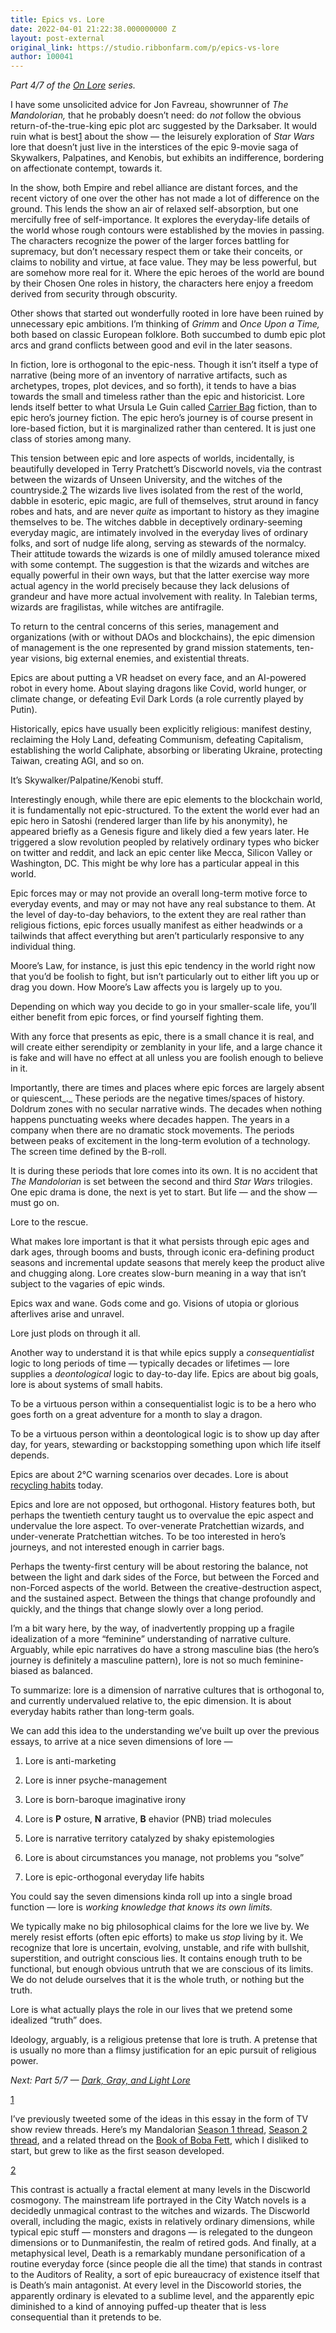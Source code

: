 ```yaml
---
title: Epics vs. Lore
date: 2022-04-01 21:22:38.000000000 Z
layout: post-external
original_link: https://studio.ribbonfarm.com/p/epics-vs-lore
author: 100041
---
```


_Part 4/7 of the [On Lore](https://studio.ribbonfarm.com/p/on-lore) series._

I have some unsolicited advice for Jon Favreau, showrunner of _The Mandolorian,_ that he probably doesn’t need: do _not_ follow the obvious return-of-the-true-king epic plot arc suggested by the Darksaber. It would ruin what is best[1](#footnote-1) about the show — the leisurely exploration of _Star Wars_ lore that doesn’t just live in the interstices of the epic 9-movie saga of Skywalkers, Palpatines, and Kenobis, but exhibits an indifference, bordering on affectionate contempt, towards it.

In the show, both Empire and rebel alliance are distant forces, and the recent victory of one over the other has not made a lot of difference on the ground. This lends the show an air of relaxed self-absorption, but one mercifully free of self-importance. It explores the everyday-life details of the world whose rough contours were established by the movies in passing. The characters recognize the power of the larger forces battling for supremacy, but don’t necessary respect them or take their conceits, or claims to nobility and virtue, at face value. They may be less powerful, but are somehow more real for it. Where the epic heroes of the world are bound by their Chosen One roles in history, the characters here enjoy a freedom derived from security through obscurity.

Other shows that started out wonderfully rooted in lore have been ruined by unnecessary epic ambitions. I’m thinking of _Grimm_ and _Once Upon a Time,_ both based on classic European folklore. Both succumbed to dumb epic plot arcs and grand conflicts between good and evil in the later seasons.

In fiction, lore is orthogonal to the epic-ness. Though it isn’t itself a type of narrative (being more of an inventory of narrative artifacts, such as archetypes, tropes, plot devices, and so forth), it tends to have a bias towards the small and timeless rather than the epic and historicist. Lore lends itself better to what Ursula Le Guin called [Carrier Bag](https://theanarchistlibrary.org/library/ursula-k-le-guin-the-carrier-bag-theory-of-fiction) fiction, than to epic hero’s journey fiction. The epic hero’s journey is of course present in lore-based fiction, but it is marginalized rather than centered. It is just one class of stories among many.

This tension between epic and lore aspects of worlds, incidentally, is beautifully developed in Terry Pratchett’s Discworld novels, via the contrast between the wizards of Unseen University, and the witches of the countryside.[2](#footnote-2) The wizards live lives isolated from the rest of the world, dabble in esoteric, epic magic, are full of themselves, strut around in fancy robes and hats, and are never _quite_ as important to history as they imagine themselves to be. The witches dabble in deceptively ordinary-seeming everyday magic, are intimately involved in the everyday lives of ordinary folks, and sort of nudge life along, serving as stewards of the normalcy. Their attitude towards the wizards is one of mildly amused tolerance mixed with some contempt. The suggestion is that the wizards and witches are equally powerful in their own ways, but that the latter exercise way more actual agency in the world precisely because they lack delusions of grandeur and have more actual involvement with reality. In Talebian terms, wizards are fragilistas, while witches are antifragile.

To return to the central concerns of this series, management and organizations (with or without DAOs and blockchains), the epic dimension of management is the one represented by grand mission statements, ten-year visions, big external enemies, and existential threats.

Epics are about putting a VR headset on every face, and an AI-powered robot in every home. About slaying dragons like Covid, world hunger, or climate change, or defeating Evil Dark Lords (a role currently played by Putin).

Historically, epics have usually been explicitly religious: manifest destiny, reclaiming the Holy Land, defeating Communism, defeating Capitalism, establishing the world Caliphate, absorbing or liberating Ukraine, protecting Taiwan, creating AGI, and so on.

It’s Skywalker/Palpatine/Kenobi stuff.

Interestingly enough, while there are epic elements to the blockchain world, it is fundamentally not epic-structured. To the extent the world ever had an epic hero in Satoshi (rendered larger than life by his anonymity), he appeared briefly as a Genesis figure and likely died a few years later. He triggered a slow revolution peopled by relatively ordinary types who bicker on twitter and reddit, and lack an epic center like Mecca, Silicon Valley or Washington, DC. This might be why lore has a particular appeal in this world.

Epic forces may or may not provide an overall long-term motive force to everyday events, and may or may not have any real substance to them. At the level of day-to-day behaviors, to the extent they are real rather than religious fictions, epic forces usually manifest as either headwinds or a tailwinds that affect everything but aren’t particularly responsive to any individual thing.

Moore’s Law, for instance, is just this epic tendency in the world right now that you’d be foolish to fight, but isn’t particularly out to either lift you up or drag you down. How Moore’s Law affects you is largely up to you.

Depending on which way you decide to go in your smaller-scale life, you’ll either benefit from epic forces, or find yourself fighting them.

With any force that presents as epic, there is a small chance it is real, and will create either serendipity or zemblanity in your life, and a large chance it is fake and will have no effect at all unless you are foolish enough to believe in it.

Importantly, there are times and places where epic forces are largely absent or quiescent_._ These periods are the negative times/spaces of history. Doldrum zones with no secular narrative winds. The decades when nothing happens punctuating weeks where decades happen. The years in a company when there are no dramatic stock movements. The periods between peaks of excitement in the long-term evolution of a technology. The screen time defined by the B-roll.

It is during these periods that lore comes into its own. It is no accident that _The Mandolorian_ is set between the second and third _Star Wars_ trilogies. One epic drama is done, the next is yet to start. But life — and the show — must go on.

Lore to the rescue.

What makes lore important is that it what persists through epic ages and dark ages, through booms and busts, through iconic era-defining product seasons and incremental update seasons that merely keep the product alive and chugging along. Lore creates slow-burn meaning in a way that isn’t subject to the vagaries of epic winds.

Epics wax and wane. Gods come and go. Visions of utopia or glorious afterlives arise and unravel.

Lore just plods on through it all.

Another way to understand it is that while epics supply a _consequentialist_ logic to long periods of time — typically decades or lifetimes — lore supplies a _deontological_ logic to day-to-day life. Epics are about big goals, lore is about systems of small habits.

To be a virtuous person within a consequentialist logic is to be a hero who goes forth on a great adventure for a month to slay a dragon.

To be a virtuous person within a deontological logic is to show up day after day, for years, stewarding or backstopping something upon which life itself depends.

Epics are about 2℃ warning scenarios over decades. Lore is about [recycling habits](https://studio.ribbonfarm.com/p/raw-lore) today.

Epics and lore are not opposed, but orthogonal. History features both, but perhaps the twentieth century taught us to overvalue the epic aspect and undervalue the lore aspect. To over-venerate Pratchettian wizards, and under-venerate Pratchettian witches. To be too interested in hero’s journeys, and not interested enough in carrier bags.

Perhaps the twenty-first century will be about restoring the balance, not between the light and dark sides of the Force, but between the Forced and non-Forced aspects of the world. Between the creative-destruction aspect, and the sustained aspect. Between the things that change profoundly and quickly, and the things that change slowly over a long period.

I’m a bit wary here, by the way, of inadvertently propping up a fragile idealization of a more “feminine” understanding of narrative culture. Arguably, while epic narratives do have a strong masculine bias (the hero’s journey is definitely a masculine pattern), lore is not so much feminine-biased as balanced.

To summarize: lore is a dimension of narrative cultures that is orthogonal to, and currently undervalued relative to, the epic dimension. It is about everyday habits rather than long-term goals.

We can add this idea to the understanding we’ve built up over the previous essays, to arrive at a nice seven dimensions of lore —

1. Lore is anti-marketing

2. Lore is inner psyche-management

3. Lore is born-baroque imaginative irony

4. Lore is **P** osture, **N** arrative, **B** ehavior (PNB) triad molecules

5. Lore is narrative territory catalyzed by shaky epistemologies

6. Lore is about circumstances you manage, not problems you “solve”

7. Lore is epic-orthogonal everyday life habits

You could say the seven dimensions kinda roll up into a single broad function — lore is _working knowledge that knows its own limits._

We typically make no big philosophical claims for the lore we live by. We merely resist efforts (often epic efforts) to make us _stop_ living by it. We recognize that lore is uncertain, evolving, unstable, and rife with bullshit, superstition, and outright conscious lies. It contains enough truth to be functional, but enough obvious untruth that we are conscious of its limits. We do not delude ourselves that it is the whole truth, or nothing but the truth.

Lore is what actually plays the role in our lives that we pretend some idealized “truth” does.

Ideology, arguably, is a religious pretense that lore is truth. A pretense that is usually no more than a flimsy justification for an epic pursuit of religious power.

_Next: Part 5/7 — [Dark, Gray, and Light Lore](https://studio.ribbonfarm.com/p/dark-gray-and-light-lore)_

[1](#footnote-anchor-1)

I’ve previously tweeted some of the ideas in this essay in the form of TV show review threads. Here’s my Mandalorian [Season 1 thread](https://twitter.com/vgr/status/1212217109486297089?s=20&t=kWKtQ50DEPsq-QNH2VcqsQ), [Season 2 thread](https://twitter.com/vgr/status/1211850127851147264), and a related thread on the [Book of Boba Fett](https://twitter.com/vgr/status/1476377795932549123?s=20&t=kWKtQ50DEPsq-QNH2VcqsQ), which I disliked to start, but grew to like as the first season developed.

[2](#footnote-anchor-2)

This contrast is actually a fractal element at many levels in the Discworld cosmogony. The mainstream life portrayed in the City Watch novels is a decidedly unmagical contrast to the witches and wizards. The Discworld overall, including the magic, exists in relatively ordinary dimensions, while typical epic stuff — monsters and dragons — is relegated to the dungeon dimensions or to Dunmanifestin, the realm of retired gods. And finally, at a metaphysical level, Death is a remarkably mundane personification of a routine everyday force (since people die all the time) that stands in contrast to the Auditors of Reality, a sort of epic bureaucracy of existence itself that is Death’s main antagonist. At every level in the Discoworld stories, the apparently ordinary is elevated to a sublime level, and the apparently epic diminished to a kind of annoying puffed-up theater that is less consequential than it pretends to be.

